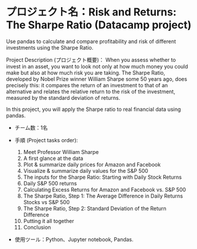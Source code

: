 # プロジェクト名：Risk and Returns: The Sharpe Ratio (Datacamp project)

Use pandas to calculate and compare profitability and risk of different investments using the Sharpe Ratio.

Project Description (プロジェクト概要)：
When you assess whether to invest in an asset, you want to look not only at how much money you could make but also at how much risk you are taking. The Sharpe Ratio, developed by Nobel Prize winner William Sharpe some 50 years ago, does precisely this: it compares the return of an investment to that of an alternative and relates the relative return to the risk of the investment, measured by the standard deviation of returns.

In this project, you will apply the Sharpe ratio to real financial data using pandas.

- チーム数：1名
- 手順 (Project tasks order):

    1. Meet Professor William Sharpe
    2. A first glance at the data
    3. Plot & summarize daily prices for Amazon and Facebook
    4. Visualize & summarize daily values for the S&P 500
    5. The inputs for the Sharpe Ratio: Starting with Daily Stock Returns
    6. Daily S&P 500 returns
    7. Calculating Excess Returns for Amazon and Facebook vs. S&P 500
    8. The Sharpe Ratio, Step 1: The Average Difference in Daily Returns Stocks vs S&P 500
    9. The Sharpe Ratio, Step 2: Standard Deviation of the Return Difference
    10. Putting it all together
    11. Conclusion

- 使用ツール：Python、Jupyter notebook, Pandas. 